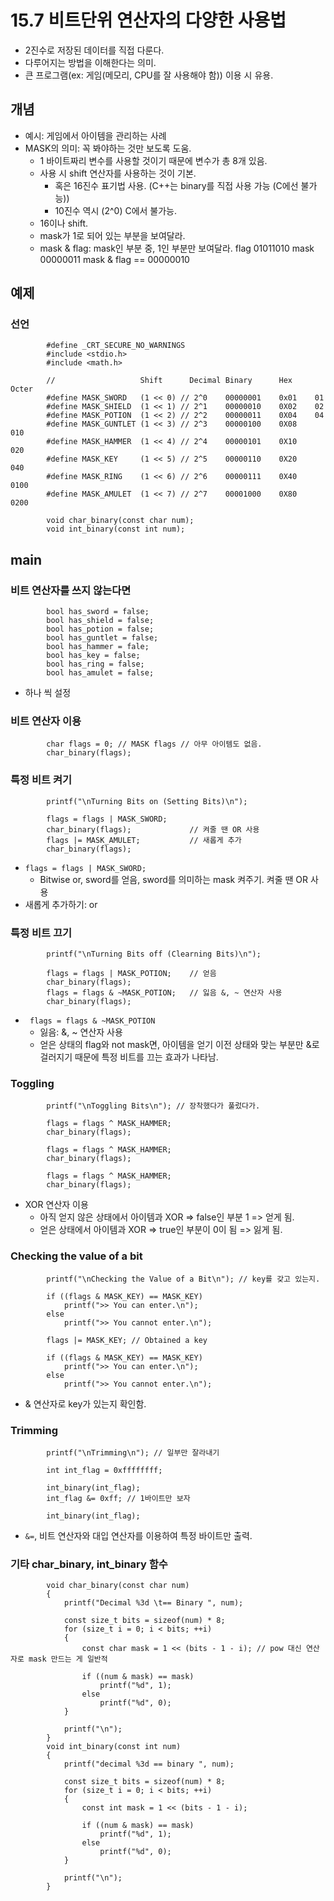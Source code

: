 # 15.7 비트단위 연산자의 다양한 사용법
* 2진수로 저장된 데이터를 직접 다룬다.
* 다루어지는 방법을 이해한다는 의미.
* 큰 프로그램(ex: 게임(메모리, CPU를 잘 사용해야 함)) 이용 시 유용.

## 개념
* 예시: 게임에서 아이템을 관리하는 사례
* MASK의 의미: 꼭 봐야하는 것만 보도록 도움.
    - 1 바이트짜리 변수를 사용할 것이기 때문에 변수가 총 8개 있음.
    - 사용 시 shift 연산자를 사용하는 것이 기본.
        - 혹은 16진수 표기법 사용. (C++는 binary를 직접 사용 가능 (C에선 불가능))
        - 10진수 역시 (2^0) C에서 불가능.
    - 16이나 shift.
    - mask가 1로 되어 있는 부분을 보여달라.
    - mask & flag: mask인 부분 중, 1인 부분만 보여달라.
            flag			01011010
            mask			00000011
            mask & flag ==	00000010

## 예제
### 선언
            #define _CRT_SECURE_NO_WARNINGS
            #include <stdio.h>
            #include <math.h>

            //					 Shift		Decimal	Binary		Hex		Octer
            #define	MASK_SWORD	 (1 << 0) // 2^0	00000001	0x01	01
            #define MASK_SHIELD	 (1 << 1) // 2^1	00000010	0X02	02
            #define MASK_POTION	 (1 << 2) // 2^2	00000011	0X04	04
            #define MASK_GUNTLET (1 << 3) // 2^3	00000100	0X08	010
            #define MASK_HAMMER  (1 << 4) // 2^4	00000101	0X10	020
            #define MASK_KEY	 (1 << 5) // 2^5	00000110	0X20	040
            #define MASK_RING	 (1 << 6) // 2^6	00000111	0X40	0100
            #define MASK_AMULET  (1 << 7) // 2^7	00001000	0X80	0200

            void char_binary(const char num);
            void int_binary(const int num);

## main
### 비트 연산자를 쓰지 않는다면

            bool has_sword = false;
            bool has_shield = false;
            bool has_potion = false;
            bool has_guntlet = false;
            bool has_hammer = fale;
            bool has_key = false;
            bool has_ring = false;
            bool has_amulet = false;
* 하나 씩 설정
### 비트 연산자 이용
            char flags = 0; // MASK flags // 아무 아이템도 없음.
            char_binary(flags);
### 특정 비트 켜기
            printf("\nTurning Bits on (Setting Bits)\n"); 

            flags = flags | MASK_SWORD;
            char_binary(flags);				// 켜줄 땐 OR 사용
            flags |= MASK_AMULET;			// 새롭게 추가
            char_binary(flags);

* `flags = flags | MASK_SWORD;`
    - Bitwise or, sword를 얻음, sword를 의미하는 mask 켜주기. 켜줄 땐 OR 사용
* 새롭게 추가하기: or

### 특정 비트 끄기
            printf("\nTurning Bits off (Clearning Bits)\n");

            flags = flags | MASK_POTION;	// 얻음
            char_binary(flags);	
            flags = flags & ~MASK_POTION;	// 잃음 &, ~ 연산자 사용
            char_binary(flags);
* ` flags = flags & ~MASK_POTION`
    - 잃음: &, ~ 연산자 사용
    - 얻은 상태의 flag와 not mask면, 아이템을 얻기 이전 상태와 맞는 부분만 &로 걸러지기 때문에 특정 비트를 끄는 효과가 나타남.

### Toggling
            printf("\nToggling Bits\n"); // 장착했다가 풀렀다가.

            flags = flags ^ MASK_HAMMER;
            char_binary(flags);

            flags = flags ^ MASK_HAMMER;
            char_binary(flags);

            flags = flags ^ MASK_HAMMER;
            char_binary(flags);

* XOR 연산자 이용
    - 아직 얻지 않은 상태에서 아이템과 XOR => false인 부분 1 => 얻게 됨.
    - 얻은 상태에서 아이템과 XOR => true인 부분이 0이 됨 => 잃게 됨.

### Checking the value of a bit

            printf("\nChecking the Value of a Bit\n"); // key를 갖고 있는지.

            if ((flags & MASK_KEY) == MASK_KEY)
                printf(">> You can enter.\n");
            else
                printf(">> You cannot enter.\n");

            flags |= MASK_KEY; // Obtained a key

            if ((flags & MASK_KEY) == MASK_KEY)
                printf(">> You can enter.\n");
            else
                printf(">> You cannot enter.\n");
* & 연산자로 key가 있는지 확인함.

### Trimming

            printf("\nTrimming\n"); // 일부만 잘라내기

            int int_flag = 0xffffffff;

            int_binary(int_flag);
            int_flag &= 0xff; // 1바이트만 보자

            int_binary(int_flag);

* `&=`, 비트 연산자와 대입 연산자를 이용하여 특정 바이트만 출력.

### 기타 char_binary, int_binary 함수

            void char_binary(const char num)
            {
                printf("Decimal %3d \t== Binary ", num);

                const size_t bits = sizeof(num) * 8;
                for (size_t i = 0; i < bits; ++i)
                {
                    const char mask = 1 << (bits - 1 - i); // pow 대신 연산자로 mask 만드는 게 일반적

                    if ((num & mask) == mask)
                        printf("%d", 1);
                    else
                        printf("%d", 0);
                }

                printf("\n");
            }
            void int_binary(const int num)
            {
                printf("decimal %3d == binary ", num);

                const size_t bits = sizeof(num) * 8;
                for (size_t i = 0; i < bits; ++i)
                {
                    const int mask = 1 << (bits - 1 - i);

                    if ((num & mask) == mask)
                        printf("%d", 1);
                    else
                        printf("%d", 0);
                }

                printf("\n");
            }